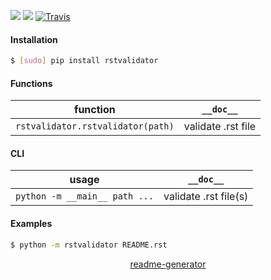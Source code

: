 <!--
https://pypi.org/project/readme-generator/
-->

[![](https://img.shields.io/pypi/pyversions/rstvalidator.svg?longCache=True)](https://pypi.org/project/rstvalidator/)
[![](https://img.shields.io/pypi/v/rstvalidator.svg?maxAge=3600)](https://pypi.org/project/rstvalidator/)
[![Travis](https://api.travis-ci.org/looking-for-a-job/rstvalidator.py.svg?branch=master)](https://travis-ci.org/looking-for-a-job/rstvalidator.py/)

#### Installation
```bash
$ [sudo] pip install rstvalidator
```

#### Functions
function|`__doc__`
-|-
`rstvalidator.rstvalidator(path)` |validate .rst file

#### CLI
usage|`__doc__`
-|-
`python -m __main__ path ...` |validate .rst file(s)

#### Examples
```bash
$ python -m rstvalidator README.rst
```

<p align="center">
    <a href="https://pypi.org/project/readme-generator/">readme-generator</a>
</p>